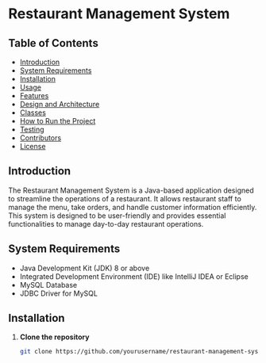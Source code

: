 # Restaurant Management System

## Table of Contents

- [Introduction](#introduction)
- [System Requirements](#system-requirements)
- [Installation](#installation)
- [Usage](#usage)
- [Features](#features)
- [Design and Architecture](#design-and-architecture)
- [Classes](#classes)
- [How to Run the Project](#how-to-run-the-project)
- [Testing](#testing)
- [Contributors](#contributors)
- [License](#license)

## Introduction

The Restaurant Management System is a Java-based application designed to streamline the operations of a restaurant. It allows restaurant staff to manage the menu, take orders, and handle customer information efficiently. This system is designed to be user-friendly and provides essential functionalities to manage day-to-day restaurant operations.

## System Requirements

- Java Development Kit (JDK) 8 or above
- Integrated Development Environment (IDE) like IntelliJ IDEA or Eclipse
- MySQL Database
- JDBC Driver for MySQL

## Installation

1. **Clone the repository**
   ```sh
   git clone https://github.com/yourusername/restaurant-management-system.git
